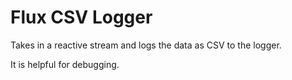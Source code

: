 # Flux CSV Logger

Takes in a reactive stream and logs the data as CSV to the logger.

It is helpful for debugging.